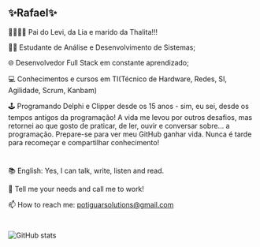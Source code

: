 ## ✨Rafael✨
👨‍👩‍👧‍👦 Pai do Levi, da Lia e marido da Thalita!!!

👨‍💻 Estudante de Análise e Desenvolvimento de Sistemas;

🌐 Desenvolvedor Full Stack em constante aprendizado;

💻 Conhecimentos e cursos em TI(Técnico de Hardware, Redes, SI, Agilidade, Scrum, Kanbam)

🕹️ Programando Delphi e Clipper desde os 15 anos - sim, eu sei, desde os tempos antigos da programação! 
A vida me levou por outros desafios, mas retornei ao que gosto de praticar, de ler, ouvir e conversar sobre... a programação. 
Prepare-se para ver meu GitHub ganhar vida. Nunca é tarde para recomeçar e compartilhar conhecimento!

# 
📚 English: Yes, I can talk, write, listen and read.

💬 Tell me your needs and call me to work!

📫 How to reach me: potiguarsolutions@gmail.com
#

![GitHub stats](https://github-readme-stats.vercel.app/api?username=rafapotiguar&show_icons=true&theme=react)
